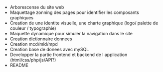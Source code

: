 - Arborescense du site web 
- Maquettage zonning des pages pour identifier les composants graphiques
- Creation de une identite visuelle, une charte graphique (logo/ palette de couleur / typographie)
- Maquette dynamique pour simuler la navigation dans le site 
- Creation dictionnaire donnees
- Creation mcd/mld/mpd
- Creation base de donees avec mySQL
- Developper la partie frontend et backend de l application (html/css/php/js/API?)
- README

